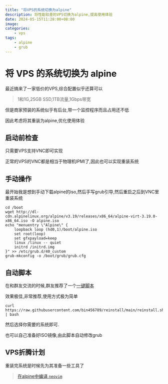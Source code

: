 ```yaml
---
title: "将VPS的系统切换为alpine"
description: 将性能较差的VPS切换为alpine,提高使用体验
date: 2024-05-15T11:28:00+08:00
image:
categories:
    - vps
tags:
    - alpine
    - grub
---
```

# 将 VPS 的系统切换为 alpine

最近搞来了一家低价的VPS,综合配置似乎还算可以

> 1和1G,25GB SSD,1TB流量,1Gbps带宽

但是商家预装的系统似乎有后台,带一个监控程序而且占用还不低

因此考虑将其重装为alpine,优化使用体验

## 启动前检查

只需要VPS支持VNC即可实现

正常的VPS的VNC都是相当于物理机IPMI了,因此也可以实现重装系统

## 手动操作

最开始我是想到手动下载alpine的iso,然后手写grub引导,然后重启之后到VNC里重装系统

``` shell
cd /boot
wget http://dl-cdn.alpinelinux.org/alpine/v3.19/releases/x86_64/alpine-virt-3.19.0-x86_64.iso -O alpine.iso
echo "menuentry \"Alpine\" {
    loopback loop (hd0,1)/boot/alpine.iso
    set root(loop)
    set gfxpayload=keep
    linux /linux -- quiet
    initrd /initrd.img
}" >> /etc/grub.d/40_custom
grub-mkconfig -o /boot/grub/grub.cfg
```

## 自动脚本

在和群友交流的时候,群友推荐了一个[一键脚本](https://github.com/bin456789/reinstall)

效果极佳,非常推荐,使用方式极为简单

``` shell
curl https://raw.githubusercontent.com/bin456789/reinstall/main/reinstall.sh | bash
```

然后选择你需要的系统即可.

也可以自己准备好ISO镜像,由此脚本自动修改grub

## VPS折腾计划

重装完系统是时候先为其准备一些工具了

> [在alpine中编译 `neovim`](/p/neovim-for-alpine)
